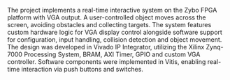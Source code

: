 The project implements a real-time interactive system on the Zybo FPGA platform with VGA output.
A user-controlled object moves across the screen, avoiding obstacles and collecting targets.
The system features custom hardware logic for VGA display control alongside software support for configuration, input handling, collision detection and object movement.
The design was developed in Vivado IP Integrator, utilizing the Xilinx Zynq-7000 Processing System, BRAM, AXI Timer, GPIO and custom VGA controller.
Software components were implemented in Vitis, enabling real-time interaction via push buttons and switches.
